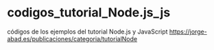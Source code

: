 # codigos_tutorial_Node.js_js
códigos de los ejemplos del tutorial Node.js y JavaScript https://jorge-abad.es/publicaciones/categoria/tutorialNode

